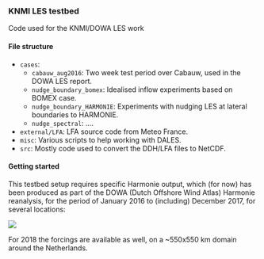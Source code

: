 ### KNMI LES testbed
Code used for the KNMI/DOWA LES work

#### File structure
- `cases`:
    * `cabauw_aug2016`: Two week test period over Cabauw, used in the DOWA LES report.
    * `nudge_boundary_bomex`: Idealised inflow experiments based on BOMEX case.
    * `nudge_boundary_HARMONIE`: Experiments with nudging LES at lateral boundaries to HARMONIE.
    * `nudge_spectral`: ....
- `external/LFA`: LFA source code from Meteo France.
- `misc`: Various scripts to help working with DALES.
- `src`: Mostly code used to convert the DDH/LFA files to NetCDF.


#### Getting started

This testbed setup requires specific Harmonie output, which (for now) has been produced as part of the DOWA (Dutch Offshore Wind Atlas) Harmonie reanalysis, for the period of January 2016 to (including) December 2017, for several locations:

![](https://i.stack.imgur.com/EwFEVl.png)

For 2018 the forcings are available as well, on a ~550x550 km domain around the Netherlands. 
